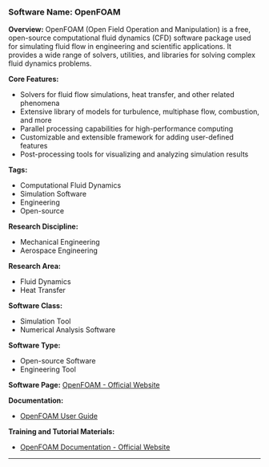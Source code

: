 ### Software Name: OpenFOAM

**Overview:**
OpenFOAM (Open Field Operation and Manipulation) is a free, open-source computational fluid dynamics (CFD) software package used for simulating fluid flow in engineering and scientific applications. It provides a wide range of solvers, utilities, and libraries for solving complex fluid dynamics problems.

**Core Features:**
- Solvers for fluid flow simulations, heat transfer, and other related phenomena
- Extensive library of models for turbulence, multiphase flow, combustion, and more
- Parallel processing capabilities for high-performance computing
- Customizable and extensible framework for adding user-defined features
- Post-processing tools for visualizing and analyzing simulation results

**Tags:**
- Computational Fluid Dynamics
- Simulation Software
- Engineering
- Open-source

**Research Discipline:**
- Mechanical Engineering
- Aerospace Engineering

**Research Area:**
- Fluid Dynamics
- Heat Transfer

**Software Class:**
- Simulation Tool
- Numerical Analysis Software

**Software Type:**
- Open-source Software
- Engineering Tool

**Software Page:**
[OpenFOAM - Official Website](https://www.openfoam.com/)

**Documentation:**
- [OpenFOAM User Guide](https://openfoamwiki.net/index.php/Main_Documentation)

**Training and Tutorial Materials:**
- [OpenFOAM Documentation - Official Website](https://www.openfoam.com/documentation)
--------------------------------------
